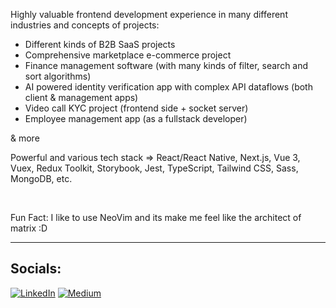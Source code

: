 Highly valuable frontend development experience in many different industries and concepts of projects:

* Different kinds of B2B SaaS projects
* Comprehensive marketplace e-commerce project
* Finance management software (with many kinds of filter, search and sort algorithms)
* AI powered identity verification app with complex API dataflows (both client & management apps)
* Video call KYC project (frontend side + socket server)
* Employee management app (as a fullstack developer)

& more

Powerful and various tech stack => React/React Native, Next.js, Vue 3, Vuex, Redux Toolkit, Storybook, Jest, TypeScript, Tailwind CSS, Sass, MongoDB, etc.

<br>

Fun Fact: I like to use NeoVim and its make me feel like the architect of matrix :D

<hr>

## Socials:
[![LinkedIn](https://img.shields.io/badge/LinkedIn-%230077B5.svg?logo=linkedin&logoColor=white)](https://linkedin.com/in/serhat-polat-9655a61bb) [![Medium](https://img.shields.io/badge/Medium-12100E?logo=medium&logoColor=white)](https://medium.com/@serhatpolat)
